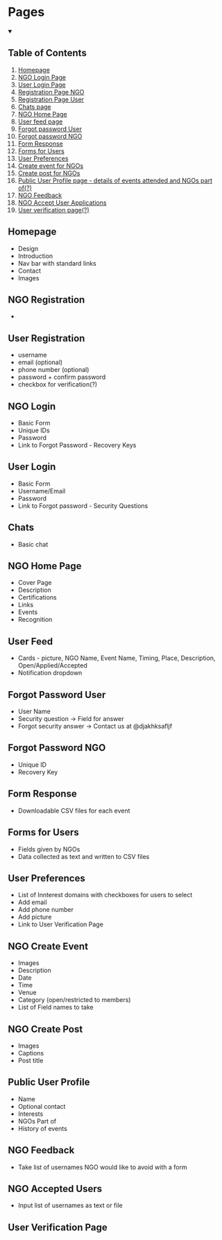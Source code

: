 # Pages

<details open>
<summary><h2><b>Table of Contents</b></h2></summary>

1. [Homepage](#homepage)
1. [NGO Login Page](#ngo-login)
1. [User Login Page](#user-login)
1. [Registration Page NGO](#ngo-registration)
1. [Registration Page User](#user-registration)
1. [Chats page](#chats)
1. [NGO Home Page](#ngo-home-page)
1. [User feed page](#user-feed)
1. [Forgot password User](#forgot-password-user)
1. [Forgot password NGO](#forgot-password-ngo)
1. [Form Response](#form-response)
1. [Forms for Users](#forms-for-users)
1. [User Preferences](#user-preferences)
1. [Create event for NGOs](#ngo-create-event)
1. [Create post for NGOs](#ngo-create-post)
1. [Public User Profile page - details of events attended and NGOs part of(?)](#public-user-profile)
1. [NGO Feedback](#ngo-feedback)
1. [NGO Accept User Applications](#ngo-accepted-users)
1. [User verification page(?)](#user-verification-page)

</details>


## Homepage
+ Design
+ Introduction
+ Nav bar with standard links
+ Contact
+ Images

## NGO Registration
+

## User Registration
+ username
+ email (optional)
+ phone number (optional)
+ password + confirm password
+ checkbox for verification(?)

## NGO Login
+ Basic Form
+ Unique IDs
+ Password
+ Link to Forgot Password - Recovery Keys

## User Login
+ Basic Form
+ Username/Email
+ Password
+ Link to Forgot password - Security Questions

## Chats
+ Basic chat

## NGO Home Page
+ Cover Page
+ Description
+ Certifications
+ Links
+ Events
+ Recognition

## User Feed
+ Cards - picture, NGO Name, Event Name, Timing, Place, Description, Open/Applied/Accepted
+ Notification dropdown

## Forgot Password User
+ User Name
+ Security question -> Field for answer
+ Forgot security answer -> Contact us at @djakhksafljf

## Forgot Password NGO
+ Unique ID
+ Recovery Key

## Form Response
+ Downloadable CSV files for each event

## Forms for Users
+ Fields given by NGOs
+ Data collected as text and written to CSV files

## User Preferences
+ List of Innterest domains with checkboxes for users to select
+ Add email
+ Add phone number
+ Add picture
+ Link to User Verification Page

## NGO Create Event
+ Images
+ Description
+ Date
+ Time
+ Venue
+ Category (open/restricted to members)
+ List of Field names to take

## NGO Create Post
+ Images
+ Captions
+ Post title

## Public User Profile
+ Name
+ Optional contact
+ Interests
+ NGOs Part of
+ History of events

## NGO Feedback
+ Take list of usernames NGO would like to avoid with a form

## NGO Accepted Users
+ Input list of usernames as text or file

## User Verification Page
